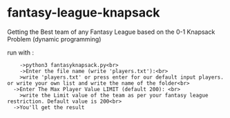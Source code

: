 # fantasy-league-knapsack
Getting the Best team of any Fantasy League based on the 0-1 Knapsack Problem (dynamic programming)

run with :
```
    ->python3 fantasyknapsack.py<br>
    ->Enter the file name (write 'players.txt'):<br>
    >write 'players.txt' or press enter for our default input players. or write your own list and write the name of the folder<br>
  ->Enter The Max Player Value LIMIT (default 200): <br>
    >write the Limit value of the team as per your fantasy league restriction. Default value is 200<br>
  ->You'll get the result
```
